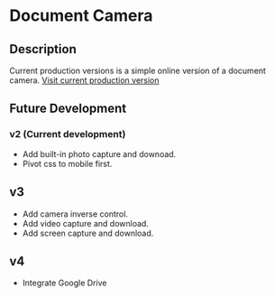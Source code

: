 # Document Camera

## Description
Current production versions is a simple online version of a document camera.
[Visit current production version](https://apps4everyone.tech/apps/doc-cam/index.html)

## Future Development

### v2 (Current development)
- Add built-in photo capture and downoad.
- Pivot css to mobile first.

## v3
- Add camera inverse control.
- Add video capture and download.
- Add screen capture and download.

## v4
- Integrate Google Drive
  
    
